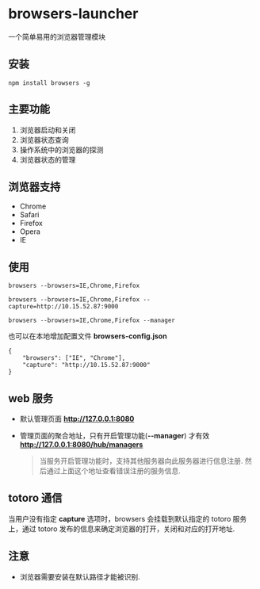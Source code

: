 browsers-launcher
=================

一个简单易用的浏览器管理模块


## 安装
```
npm install browsers -g
```

## 主要功能
1. 浏览器启动和关闭
2. 浏览器状态查询
3. 操作系统中的浏览器的探测
4. 浏览器状态的管理

## 浏览器支持
* Chrome
* Safari
* Firefox
* Opera
* IE

## 使用
```
browsers --browsers=IE,Chrome,Firefox

browsers --browsers=IE,Chrome,Firefox --capture=http://10.15.52.87:9000

browsers --browsers=IE,Chrome,Firefox --manager
```
也可以在本地增加配置文件 **browsers-config.json**

```
{
    "browsers": ["IE", "Chrome"],
    "capture": "http://10.15.52.87:9000"
}
```


## web 服务
* 默认管理页面
**http://127.0.0.1:8080**

* 管理页面的聚合地址，只有开启管理功能(**--manager**) 才有效 
**http://127.0.0.1:8080/hub/managers**

    > 当服务开启管理功能时，支持其他服务器向此服务器进行信息注册. 然后通过上面这个地址查看错误注册的服务信息.

## totoro 通信
当用户没有指定 **capture** 选项时，browsers 会挂载到默认指定的 totoro 服务上，通过 totoro 发布的信息来确定浏览器的打开，关闭和对应的打开地址.

## 注意
* 浏览器需要安装在默认路径才能被识别.
